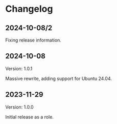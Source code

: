 # Changelog

## 2024-10-08/2

Fixing release information.

## 2024-10-08

Version: 1.0.1

Massive rewrite, adding support for Ubuntu 24.04.

## 2023-11-29

Version: 1.0.0

Initial release as a role.
